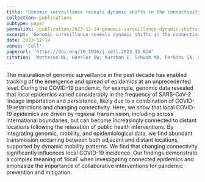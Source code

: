 ```yaml
---
title: "Genomic surveillance reveals dynamic shifts in the connectivity of COVID-19 epidemics"
collection: publications
pubtype: paper
permalink: /publication/2023-12-14-genomic-surveillance-dynamic-shifts-COVID-connectivity
excerpt: 'Genomic surveillance reveals dynamic shifts in the connectivity of COVID-19 epidemics'
date: 2023-12-14
venue: 'Cell'
paperurl: 'https://doi.org/10.1016/j.cell.2023.11.024'
citation: 'Matteson NL, Hassler GW, Kurzban E, Schwab MA, Perkins SA, Gangavarapu K, Levy JI, Parker E, Pride D, Hakim A, De Hoff P, Cheung W, Castro-Martinez A, Rivera A, Veder A Rivera A, Wauer C, Holmes J, Wilson J, Ngo SN, Plascencia A, Lawrence ES, Smoot EW, Eisner ER, Tsai R, Chacón M, Baer NA, Seaver P, Salido RA, Aigner S, Ngo TT, Barber T, Ostrander T, Fielding-Miller R, Simmons EH, Zazueta OE, Serafin-Higuera I, Sanchez-Alvarez M, Moreno-Camacho JL, García-Gil A, Murphy Schafer AR, McDonald E, Corrigan J, Malone JD, Stous S, Shah S, <b>Moshiri N</b>, Weiss A, Anderson C, Aceves CM, Spencer EG, Hufbauer EC, Lee JJ, Ramesh KS, Nguyen KN, Saucedo K, Robles-Sikisaka R, Fisch KM, Gonias SL, Birmingham A, McDonald D, Karthikeyan S, Martin NK, Schooley RT, Negrete AJ, Reyna HJ, Chavez JR, Garcia ML, Cornejo-Bravo JM, Becker D, Isaksson M, Washington NL, Lee W, Garfein RS, Luna-Ruiz Esparza MA, Alcántar-Fernández J, Henson B, Jepsen K, Olivares-Flores B, Barrera-Badillo G, Lopez-Martínez I, Ramírez-González JE, Flores-León R, Kingsmore SF, Sanders A, Pradenas A, White B, Matthews G, Hale M, McLawhon RW, Reed SL, Winbush T, McHardy IH, Fielding RA, Nicholson L, Quigley MM, Harding A, Mendoza A, Bakhtar O, Browne SH, Olivas Flores J, Rincon Rodríguez DG, Gonzalez Ibarra M, Robles Ibarra LC, Arellano Vera BJ, Gonzalez Garcia J, Harvey-Vera A, Knight R, Laurent LC, Yeo GW, Wertheim JO, Ji X, Worobey M, Suchard MA, Andersen KG, Campos-Romero A, Wohl S, Zeller M (2023). "Genomic surveillance reveals dynamic shifts in the connectivity of COVID-19 epidemics." <i>Cell</i>. 186(26):5690–5704.e20. <a href="https://doi.org/10.1016/j.cell.2023.11.024" target="_blank">doi:10.1016/j.cell.2023.11.024</a>'
---
```

The maturation of genomic surveillance in the past decade has enabled tracking of the emergence and spread of epidemics at an unprecedented level. During the COVID-19 pandemic, for example, genomic data revealed that local epidemics varied considerably in the frequency of SARS-CoV-2 lineage importation and persistence, likely due to a combination of COVID-19 restrictions and changing connectivity. Here, we show that local COVID-19 epidemics are driven by regional transmission, including across international boundaries, but can become increasingly connected to distant locations following the relaxation of public health interventions. By integrating genomic, mobility, and epidemiological data, we find abundant transmission occurring between both adjacent and distant locations, supported by dynamic mobility patterns. We find that changing connectivity significantly influences local COVID-19 incidence. Our findings demonstrate a complex meaning of ‘local’ when investigating connected epidemics and emphasize the importance of collaborative interventions for pandemic prevention and mitigation.
